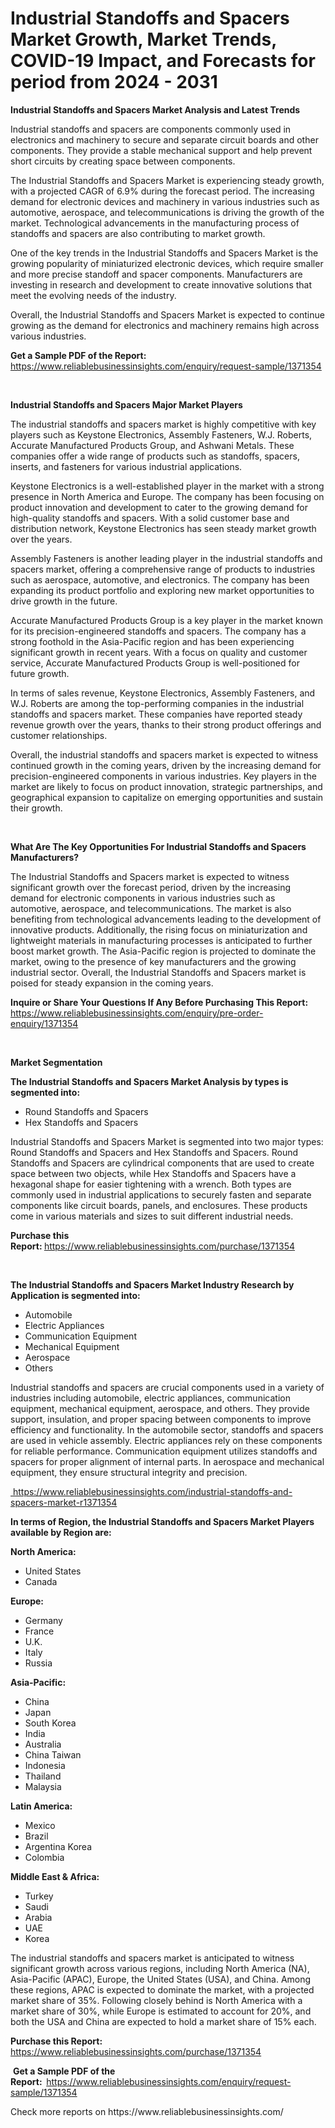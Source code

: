 <p><h1>Industrial Standoffs and Spacers Market Growth, Market Trends, COVID-19 Impact, and Forecasts for period from 2024 - 2031</h1></p><p><strong>Industrial Standoffs and Spacers Market Analysis and Latest Trends</strong></p>
<p><p>Industrial standoffs and spacers are components commonly used in electronics and machinery to secure and separate circuit boards and other components. They provide a stable mechanical support and help prevent short circuits by creating space between components.</p><p>The Industrial Standoffs and Spacers Market is experiencing steady growth, with a projected CAGR of 6.9% during the forecast period. The increasing demand for electronic devices and machinery in various industries such as automotive, aerospace, and telecommunications is driving the growth of the market. Technological advancements in the manufacturing process of standoffs and spacers are also contributing to market growth. </p><p>One of the key trends in the Industrial Standoffs and Spacers Market is the growing popularity of miniaturized electronic devices, which require smaller and more precise standoff and spacer components. Manufacturers are investing in research and development to create innovative solutions that meet the evolving needs of the industry.</p><p>Overall, the Industrial Standoffs and Spacers Market is expected to continue growing as the demand for electronics and machinery remains high across various industries.</p></p>
<p><strong>Get a Sample PDF of the Report:&nbsp;</strong> <a href="https://www.reliablebusinessinsights.com/enquiry/request-sample/1371354">https://www.reliablebusinessinsights.com/enquiry/request-sample/1371354</a></p>
<p>&nbsp;</p>
<p><strong>Industrial Standoffs and Spacers Major Market Players</strong></p>
<p><p>The industrial standoffs and spacers market is highly competitive with key players such as Keystone Electronics, Assembly Fasteners, W.J. Roberts, Accurate Manufactured Products Group, and Ashwani Metals. These companies offer a wide range of products such as standoffs, spacers, inserts, and fasteners for various industrial applications.</p><p>Keystone Electronics is a well-established player in the market with a strong presence in North America and Europe. The company has been focusing on product innovation and development to cater to the growing demand for high-quality standoffs and spacers. With a solid customer base and distribution network, Keystone Electronics has seen steady market growth over the years.</p><p>Assembly Fasteners is another leading player in the industrial standoffs and spacers market, offering a comprehensive range of products to industries such as aerospace, automotive, and electronics. The company has been expanding its product portfolio and exploring new market opportunities to drive growth in the future.</p><p>Accurate Manufactured Products Group is a key player in the market known for its precision-engineered standoffs and spacers. The company has a strong foothold in the Asia-Pacific region and has been experiencing significant growth in recent years. With a focus on quality and customer service, Accurate Manufactured Products Group is well-positioned for future growth.</p><p>In terms of sales revenue, Keystone Electronics, Assembly Fasteners, and W.J. Roberts are among the top-performing companies in the industrial standoffs and spacers market. These companies have reported steady revenue growth over the years, thanks to their strong product offerings and customer relationships.</p><p>Overall, the industrial standoffs and spacers market is expected to witness continued growth in the coming years, driven by the increasing demand for precision-engineered components in various industries. Key players in the market are likely to focus on product innovation, strategic partnerships, and geographical expansion to capitalize on emerging opportunities and sustain their growth.</p></p>
<p>&nbsp;</p>
<p><strong>What Are The Key Opportunities For Industrial Standoffs and Spacers Manufacturers?</strong></p>
<p><p>The Industrial Standoffs and Spacers market is expected to witness significant growth over the forecast period, driven by the increasing demand for electronic components in various industries such as automotive, aerospace, and telecommunications. The market is also benefiting from technological advancements leading to the development of innovative products. Additionally, the rising focus on miniaturization and lightweight materials in manufacturing processes is anticipated to further boost market growth. The Asia-Pacific region is projected to dominate the market, owing to the presence of key manufacturers and the growing industrial sector. Overall, the Industrial Standoffs and Spacers market is poised for steady expansion in the coming years.</p></p>
<p><strong>Inquire or Share Your Questions If Any Before Purchasing This Report:</strong> <a href="https://www.reliablebusinessinsights.com/enquiry/pre-order-enquiry/1371354">https://www.reliablebusinessinsights.com/enquiry/pre-order-enquiry/1371354</a></p>
<p>&nbsp;</p>
<p><strong>Market Segmentation</strong></p>
<p><strong>The Industrial Standoffs and Spacers Market Analysis by types is segmented into:</strong></p>
<p><ul><li>Round Standoffs and Spacers</li><li>Hex Standoffs and Spacers</li></ul></p>
<p><p>Industrial Standoffs and Spacers Market is segmented into two major types: Round Standoffs and Spacers and Hex Standoffs and Spacers. Round Standoffs and Spacers are cylindrical components that are used to create space between two objects, while Hex Standoffs and Spacers have a hexagonal shape for easier tightening with a wrench. Both types are commonly used in industrial applications to securely fasten and separate components like circuit boards, panels, and enclosures. These products come in various materials and sizes to suit different industrial needs.</p></p>
<p><strong>Purchase this Report:&nbsp;</strong><a href="https://www.reliablebusinessinsights.com/purchase/1371354">https://www.reliablebusinessinsights.com/purchase/1371354</a></p>
<p>&nbsp;</p>
<p><strong>The Industrial Standoffs and Spacers Market Industry Research by Application is segmented into:</strong></p>
<p><ul><li>Automobile</li><li>Electric Appliances</li><li>Communication Equipment</li><li>Mechanical Equipment</li><li>Aerospace</li><li>Others</li></ul></p>
<p><p>Industrial standoffs and spacers are crucial components used in a variety of industries including automobile, electric appliances, communication equipment, mechanical equipment, aerospace, and others. They provide support, insulation, and proper spacing between components to improve efficiency and functionality. In the automobile sector, standoffs and spacers are used in vehicle assembly. Electric appliances rely on these components for reliable performance. Communication equipment utilizes standoffs and spacers for proper alignment of internal parts. In aerospace and mechanical equipment, they ensure structural integrity and precision.</p></p>
<p><a href="https://www.reliablebusinessinsights.com/industrial-standoffs-and-spacers-market-r1371354">&nbsp;https://www.reliablebusinessinsights.com/industrial-standoffs-and-spacers-market-r1371354</a></p>
<p><strong>In terms of Region, the Industrial Standoffs and Spacers Market Players available by Region are:</strong></p>
<p>
    <p> <strong> North America: </strong>
        <ul>
            <li>United States</li>
            <li>Canada</li>
        </ul>
        </p> 
    <p> <strong> Europe: </strong>
        <ul>
            <li>Germany</li>
            <li>France</li>
            <li>U.K.</li>
            <li>Italy</li>
            <li>Russia</li>
        </ul>
        </p> 
    <p> <strong> Asia-Pacific: </strong>
        <ul>
            <li>China</li>
            <li>Japan</li>
            <li>South Korea</li>
            <li>India</li>
            <li>Australia</li>
            <li>China Taiwan</li>
            <li>Indonesia</li>
            <li>Thailand</li>
            <li>Malaysia</li>
        </ul>
        </p> 
    <p> <strong> Latin America: </strong>
        <ul>
            <li>Mexico</li>
            <li>Brazil</li>
            <li>Argentina Korea</li>
            <li>Colombia</li>
        </ul>
        </p> 
    <p> <strong> Middle East & Africa: </strong>
        <ul>
            <li>Turkey</li>
            <li>Saudi</li>
            <li>Arabia</li>
            <li>UAE</li>
            <li>Korea</li>
        </ul>
    </p>
    </p>
<p><p>The industrial standoffs and spacers market is anticipated to witness significant growth across various regions, including North America (NA), Asia-Pacific (APAC), Europe, the United States (USA), and China. Among these regions, APAC is expected to dominate the market, with a projected market share of 35%. Following closely behind is North America with a market share of 30%, while Europe is estimated to account for 20%, and both the USA and China are expected to hold a market share of 15% each.</p></p>
<p><strong>Purchase this Report: </strong><a href="https://www.reliablebusinessinsights.com/purchase/1371354">https://www.reliablebusinessinsights.com/purchase/1371354</a></p>
<p>&nbsp;<strong>Get a Sample PDF of the Report:&nbsp;&nbsp;</strong><a href="https://www.reliablebusinessinsights.com/enquiry/request-sample/1371354">https://www.reliablebusinessinsights.com/enquiry/request-sample/1371354</a></p>
<p><strong></strong></p>
<p>Check more reports on https://www.reliablebusinessinsights.com/</p>